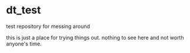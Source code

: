 dt_test
=======

test repository for messing around

this is just a place for trying things out. nothing to see here and not worth anyone's time.
